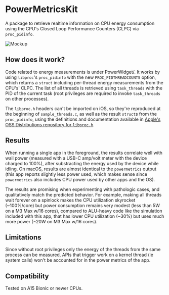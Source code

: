 #  PowerMetricsKit

A package to retrieve realtime information on CPU energy consumption using the CPU's Closed Loop Performance Counters (CLPC) via `proc_pidinfo`.

![Mockup](Images/Mockup.png)

## How does it work?

Code related to energy measurements is under PowerWidget/. It works by using `libproc`'s `proc_pidinfo` with the new `PROC_PIDTHREADCOUNTS` option, which returns a `struct` including per-thread energy measurements from the CPU's' CLPC. The list of all threads is retrieved using `task_threads` with the PID of the current task (root privileges are required to invoke `task_threads` on other processes).

The `libproc.h` headers can't be imported on iOS, so they're reproduced at the beginning of `sample_threads.c`, as well as the result `struct`s from the `proc_pidinfo`, using the definitions and documentation available in [Apple's OSS Distributions repository for `libproc.h`](https://github.com/apple-oss-distributions/xnu/blob/aca3beaa3dfbd42498b42c5e5ce20a938e6554e5/bsd/sys/proc_info.h).

## Results
When running a single app in the foreground, the results correlate well with wall power (measured with a USB-C amp/volt meter with the device charged to 100%), after substracting the energy used by the device while idling. On macOS, results are almost identical to the `powermetrics` output (this app reports slightly less power used, which makes sense since `powermetrics` also includes CPU power used by other apps and the OS).

The results are promising when experimenting with pathologic cases, and qualitatively match the predicted behavior. For example, making all threads wait forever on a spinlock makes the CPU utilization skyrocket (~100%/core) but power consumption remains very modest (less than 5W on a M3 Max w/16 cores), compared to ALU-heavy code like the simulation included with this app, that has lower CPU utilization (~30%) but uses much more power (~20W on M3 Max w/16 cores).
 
## Limitations

Since without root privileges only the energy of the threads from the same process can be measured, APIs that trigger work on a kernel thread (ie system calls) won't be accounted for in the power metrics of the app.

## Compatibility

Tested on A15 Bionic or newer CPUs.

